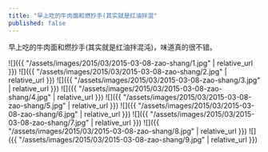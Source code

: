 ```yaml
---
title: "早上吃的牛肉面和燃抄手(其实就是红油拌混"
published: false
---
```

早上吃的牛肉面和燃抄手(其实就是红油拌混沌)，味道真的很不错。



![]({{ "/assets/images/2015/03/2015-03-08-zao-shang/1.jpg" | relative_url }})
![]({{ "/assets/images/2015/03/2015-03-08-zao-shang/2.jpg" | relative_url }})
![]({{ "/assets/images/2015/03/2015-03-08-zao-shang/3.jpg" | relative_url }})
![]({{ "/assets/images/2015/03/2015-03-08-zao-shang/4.jpg" | relative_url }})
![]({{ "/assets/images/2015/03/2015-03-08-zao-shang/5.jpg" | relative_url }})
![]({{ "/assets/images/2015/03/2015-03-08-zao-shang/6.jpg" | relative_url }})
![]({{ "/assets/images/2015/03/2015-03-08-zao-shang/7.jpg" | relative_url }})
![]({{ "/assets/images/2015/03/2015-03-08-zao-shang/8.jpg" | relative_url }})
![]({{ "/assets/images/2015/03/2015-03-08-zao-shang/9.jpg" | relative_url }})
